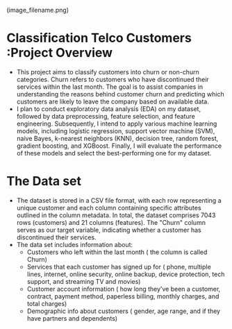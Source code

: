 (image_filename.png)
# Classification Telco Customers :Project Overview
 - This project aims to classify customers into churn or non-churn categories. Churn refers to customers who have discontinued their services within the last month. The goal is to assist companies in understanding the reasons behind customer churn and predicting which customers are likely to leave the company based on available data.
- I plan to conduct exploratory data analysis (EDA) on my dataset, followed by data preprocessing, feature selection, and feature engineering. Subsequently, I intend to apply various machine learning models, including logistic regression, support vector machine (SVM), naive Bayes, k-nearest neighbors (KNN), decision tree, random forest, gradient boosting, and XGBoost. Finally, I will evaluate the performance of these models and select the best-performing one for my dataset.
# The Data set
- The dataset is stored in a CSV file format, with each row representing a unique customer and each column containing specific attributes outlined in the column metadata. In total, the dataset comprises 7043 rows (customers) and 21 columns (features). The "Churn" column serves as our target variable, indicating whether a customer has discontinued their services.
- The data set includes information about:
  -   Customers who left within the last month ( the column is called Churn)
  -  Services that each customer has signed up for ( phone, multiple lines, internet, online security, online backup, device protection, tech support, and streaming TV and movies)
  -  Customer account information ( how long they’ve been a customer, contract, payment method, paperless billing, monthly charges, and total charges)
  -  Demographic info about customers ( gender, age range, and if they have partners and dependents)
